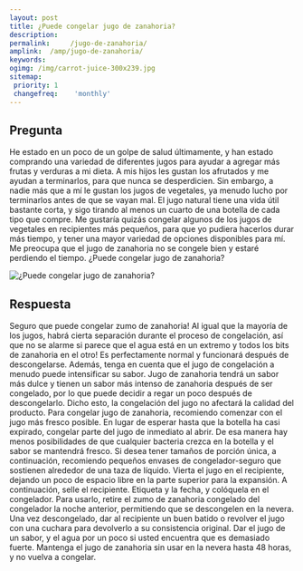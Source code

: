 ```yaml
---
layout: post
title: ¿Puede congelar jugo de zanahoria?  
description: 
permalink:     /jugo-de-zanahoria/
amplink:  /amp/jugo-de-zanahoria/
keywords: 
ogimg: /img/carrot-juice-300x239.jpg
sitemap:
 priority: 1
 changefreq:    'monthly'
---
```




## Pregunta

He estado en un poco de un golpe de salud últimamente, y han estado comprando una variedad de diferentes jugos para ayudar a agregar más frutas y verduras a mi dieta. A mis hijos les gustan los afrutados y me ayudan a terminarlos, para que nunca se desperdicien. Sin embargo, a nadie más que a mí le gustan los jugos de vegetales, ya menudo lucho por terminarlos antes de que se vayan mal. El jugo natural tiene una vida útil bastante corta, y sigo tirando al menos un cuarto de una botella de cada tipo que compre. Me gustaría quizás congelar algunos de los jugos de vegetales en recipientes más pequeños, para que yo pudiera hacerlos durar más tiempo, y tener una mayor variedad de opciones disponibles para mí. Me preocupa que el jugo de zanahoria no se congele bien y estaré perdiendo el tiempo. ¿Puede congelar jugo de zanahoria?


![¿Puede congelar jugo de zanahoria?](https://sepuedecongelar.com/img/carrot-juice-300x239.jpg "¿Puede congelar jugo de zanahoria?" )


## Respuesta

Seguro que puede congelar zumo de zanahoria! Al igual que la mayoría de los jugos, habrá cierta separación durante el proceso de congelación, así que no se alarme si parece que el agua está en un extremo y todos los bits de zanahoria en el otro! Es perfectamente normal y funcionará después de descongelarse. Además, tenga en cuenta que el jugo de congelación a menudo puede intensificar su sabor. Jugo de zanahoria tendrá un sabor más dulce y tienen un sabor más intenso de zanahoria después de ser congelado, por lo que puede decidir a regar un poco después de descongelarlo. Dicho esto, la congelación del jugo no afectará la calidad del producto.
Para congelar jugo de zanahoria, recomiendo comenzar con el jugo más fresco posible. En lugar de esperar hasta que la botella ha casi expirado, congelar parte del jugo de inmediato al abrir. De esa manera hay menos posibilidades de que cualquier bacteria crezca en la botella y el sabor se mantendrá fresco. Si desea tener tamaños de porción única, a continuación, recomiendo pequeños envases de congelador-seguro que sostienen alrededor de una taza de líquido. Vierta el jugo en el recipiente, dejando un poco de espacio libre en la parte superior para la expansión. A continuación, selle el recipiente. Etiqueta y la fecha, y colóquela en el congelador.
Para usarlo, retire el zumo de zanahoria congelado del congelador la noche anterior, permitiendo que se descongelen en la nevera. Una vez descongelado, dar al recipiente un buen batido o revolver el jugo con una cuchara para devolverlo a su consistencia original. Dar el jugo de un sabor, y el agua por un poco si usted encuentra que es demasiado fuerte. Mantenga el jugo de zanahoria sin usar en la nevera hasta 48 horas, y no vuelva a congelar.
